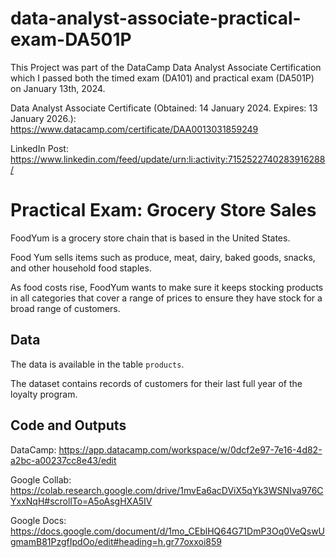 # data-analyst-associate-practical-exam-DA501P
This Project was part of the DataCamp Data Analyst Associate Certification which I passed both the timed exam (DA101) and practical exam (DA501P) on January 13th, 2024. 

Data Analyst Associate Certificate (Obtained: 14 January 2024. Expires: 13 January 2026.): https://www.datacamp.com/certificate/DAA0013031859249

LinkedIn Post: https://www.linkedin.com/feed/update/urn:li:activity:7152522740283916288/

# Practical Exam: Grocery Store Sales

FoodYum is a grocery store chain that is based in the United States.

Food Yum sells items such as produce, meat, dairy, baked goods, snacks, and other household food staples.

As food costs rise, FoodYum wants to make sure it keeps stocking products in all categories that cover a range of prices to ensure they have stock for a broad range of customers. 

## Data

The data is available in the table `products`.

The dataset contains records of customers for their last full year of the loyalty program.

## Code and Outputs

DataCamp: https://app.datacamp.com/workspace/w/0dcf2e97-7e16-4d82-a2bc-a00237cc8e43/edit

Google Collab: https://colab.research.google.com/drive/1mvEa6acDViX5qYk3WSNIva976CYxxNqH#scrollTo=A5oAsgHXA5IV 

Google Docs: https://docs.google.com/document/d/1mo_CEblHQ64G71DmP3Oq0VeQswUgmamB81PzgfIpdOo/edit#heading=h.gr77oxxoi859 
